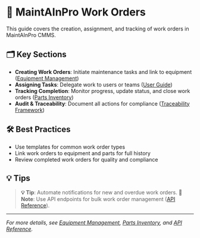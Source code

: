 # 📝 MaintAInPro Work Orders

This guide covers the creation, assignment, and tracking of work orders in MaintAInPro CMMS.

## 🗂️ Key Sections

- **Creating Work Orders**: Initiate maintenance tasks and link to equipment ([Equipment Management](Equipment-Management.md))
- **Assigning Tasks**: Delegate work to users or teams ([User Guide](User-Guide.md))
- **Tracking Completion**: Monitor progress, update status, and close work orders ([Parts Inventory](Parts-Inventory.md))
- **Audit & Traceability**: Document all actions for compliance ([Traceability Framework](../Documentation/Blueprint/5-Traceability/traceability.md))

## 🛠️ Best Practices

- Use templates for common work order types
- Link work orders to equipment and parts for full history
- Review completed work orders for quality and compliance

## 💡 Tips

> **💡 Tip**: Automate notifications for new and overdue work orders.
> **📝 Note**: Use API endpoints for bulk work order management ([API Reference](API-Reference.md)).

---
*For more details, see [Equipment Management](Equipment-Management.md), [Parts Inventory](Parts-Inventory.md), and [API Reference](API-Reference.md).*
